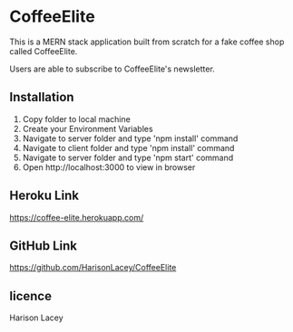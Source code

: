 # CoffeeElite

This is a MERN stack application built from scratch for a fake coffee shop called CoffeeElite.

Users are able to subscribe to CoffeeElite's newsletter.

## Installation

1. Copy folder to local machine
2. Create your Environment Variables
3. Navigate to server folder and type 'npm install' command
4. Navigate to client folder and type 'npm install' command
5. Navigate to server folder and type 'npm start' command
6. Open http://localhost:3000 to view in browser

## Heroku Link

https://coffee-elite.herokuapp.com/

## GitHub Link

https://github.com/HarisonLacey/CoffeeElite

## licence

Harison Lacey
